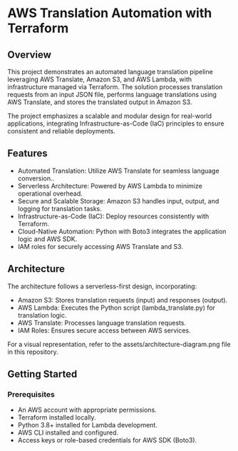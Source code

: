 # AWS Translation Automation with Terraform

## Overview

This project demonstrates an automated language translation pipeline leveraging AWS Translate, Amazon S3, and AWS Lambda, with infrastructure managed via Terraform. The solution processes translation requests from an input JSON file, performs language translations using AWS Translate, and stores the translated output in Amazon S3.

The project emphasizes a scalable and modular design for real-world applications, integrating Infrastructure-as-Code (IaC) principles to ensure consistent and reliable deployments.

##  Features

- Automated Translation: Utilize AWS Translate for seamless language conversion..
- Serverless Architecture: Powered by AWS Lambda to minimize operational overhead.
- Secure and Scalable Storage: Amazon S3 handles input, output, and logging for translation tasks.
- Infrastructure-as-Code (IaC): Deploy resources consistently with Terraform.
- Cloud-Native Automation: Python with Boto3 integrates the application logic and AWS SDK.
- IAM roles for securely accessing AWS Translate and S3.

## Architecture

The architecture follows a serverless-first design, incorporating:
- Amazon S3: Stores translation requests (input) and responses (output).
- AWS Lambda: Executes the Python script (lambda_translate.py) for translation logic.
- AWS Translate: Processes language translation requests.
- IAM Roles: Ensures secure access between AWS services.

For a visual representation, refer to the assets/architecture-diagram.png file in this repository.

## Getting Started

### Prerequisites
- An AWS account with appropriate permissions.
- Terraform installed locally.
- Python 3.8+ installed for Lambda development.
- AWS CLI installed and configured.
- Access keys or role-based credentials for AWS SDK (Boto3).
